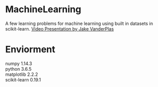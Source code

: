 # MachineLearning
A few learning problems for machine learning using built in datasets in scikit-learn. [Video Presentation by Jake VanderPlas]( https://youtu.be/HC0J_SPm9co "PyData Tutorial")

# Enviorment
numpy 1.14.3  
python 3.6.5  
matplotlib 2.2.2  
scikit-learn 0.19.1  
